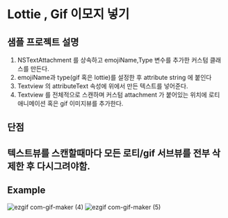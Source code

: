 # Lottie , Gif 이모지 넣기

## 샘플 **프로젝트 설명**

1. NSTextAttachment 를 상속하고 emojiName,Type 변수를 추가한 커스텀 클래스를 만든다.
2. emojiName과 type(gif 혹은 lottie)를 설정한 후 attribute string 에 붙인다
3. Textview 의 attributeText 속성에 위에서 만든 텍스트를 넣어준다.
4. Textview 를 전체적으로 스캔하며 커스텀 attachment 가 붙어있는 위치에 로티 애니메이션 혹은 gif 이미지뷰를 추가한다. 

## 단점

텍스트뷰를 스캔할때마다 모든 로티/gif 서브뷰를 전부 삭제한 후 다시그려야함.
---
## Example

![ezgif com-gif-maker (4)](https://user-images.githubusercontent.com/97213734/151659951-b6fe88c7-e2ec-4483-be8c-c2d4f689ae77.gif)
![ezgif com-gif-maker (5)](https://user-images.githubusercontent.com/97213734/151659956-cc9950d5-8023-4a4c-a591-e8a821db8ebf.gif)
